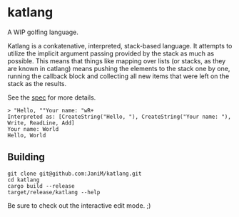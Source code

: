 # katlang

A WIP golfing language.

Katlang is a conkatenative, interpreted, stack-based language. It attempts to utilize the implicit argument passing provided by the stack as much as possible. This means that things like mapping over lists (or stacks, as they are known in catlang) means pushing the elements to the stack one by one, running the callback block and collecting all new items that were left on the stack as the results.

See the [spec](spec.md) for more details.

```
> "Hello, ""Your name: "wR+
Interpreted as: [CreateString("Hello, "), CreateString("Your name: "), Write, ReadLine, Add]
Your name: World
Hello, World
```

## Building

```
git clone git@github.com:JaniM/katlang.git
cd katlang
cargo build --release
target/release/katlang --help
```

Be sure to check out the interactive edit mode. ;)
